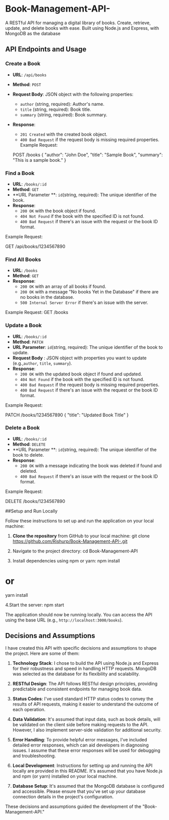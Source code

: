 # Book-Management-API-
A RESTful API for managing a digital library of books. Create, retrieve, update, and delete books with ease. Built using Node.js and Express, with MongoDB as the database

## API Endpoints and Usage

### Create a Book

- **URL**: `/api/books`
- **Method**: `POST`
- **Request Body**: JSON object with the following properties: 
  - `author` (string, required): Author's name.
  - `title` (string, required): Book title.
  - `summary` (string, required): Book summary.
- **Response**: 
  - `201 Created` with the created book object.
  - `400 Bad Request` if the request body is missing required properties.
  Example Request:

  POST /books
  {
    "author": "John Doe",
    "title": "Sample Book",
    "summary": "This is a sample book."
  }

### Find a Book

- **URL**: `/books/:id`
- **Method**: `GET`
- **URL Parameter **: `id`(string, required): The unique identifier of the book.
- **Response**: 
  - `200 OK` with the book object if found.
  - `404 Not Found` if the book with the specified ID is not found.
  - `400 Bad Request` if there's an issue with the request or the book ID format.

Example Request:

GET /api/books/1234567890


### Find All Books

- **URL**: `/books`
- **Method**: `GET`
- **Response**: 
  - `200 OK` with an array of all books if found.
  - `200 OK` with a message "No books Yet in the Database" if there are no books in the database.
  - `500 Internal Server Error` if there's an issue with the server.

Example Request:
GET /books

### Update a Book

- **URL**: `/books/:id`
- **Method**: `PATCH`
- **URL Parameter**: `id`(string, required): The unique identifier of the book to update.
- **Request Body** : JSON object with properties you want to update (e.g.,`author`, `title`, `summary`).
- **Response**: 
  - `200 OK` with the updated book object if found and updated.
  - `404 Not Found` if the book with the specified ID is not found.
  - `400 Bad Request` if the request body is missing required properties.
  - `400 Bad Request`  if there's an issue with the request or the book ID format.

Example Request:

PATCH /books/1234567890
{
  "title": "Updated Book Title"
}


### Delete a Book

- **URL**: `/books/:id`
- **Method**: `DELETE`
- **URL Parameter **: `id`(string, required): The unique identifier of the book to delete.
- **Response**: 
  - `200 OK` with a message indicating the book was deleted if found and deleted.
  - `400 Bad Request`  if there's an issue with the request or the book ID format.
 
Example Request:

DELETE /books/1234567890

##Setup and Run Locally

Follow these instructions to set up and run the application on your local machine:

1. **Clone the repository** from GitHub to your local machine:
   git clone https://github.com/Rishurp/Book-Management-API-.git

2. Navigate to the project directory:
   cd Book-Management-API

3. Install dependencies using npm or yarn:
   npm install
# or
yarn install

4.Start the server:
  npm start

The application should now be running locally. You can access the API using the base URL (e.g., `http://localhost:3000/books`).

## Decisions and Assumptions

I have created this API with specific decisions and assumptions to shape the project. Here are some of them:

1. **Technology Stack**: I chose to build the API using Node.js and Express for their robustness and speed in handling HTTP requests. MongoDB was selected as the database for its flexibility and scalability.

2. **RESTful Design**: The API follows RESTful design principles, providing predictable and consistent endpoints for managing book data.

3. **Status Codes**: I've used standard HTTP status codes to convey the results of API requests, making it easier to understand the outcome of each operation.

4. **Data Validation**: It's assumed that input data, such as book details, will be validated on the client side before making requests to the API. However, I also implement server-side validation for additional security.

5. **Error Handling**: To provide helpful error messages, I've included detailed error responses, which can aid developers in diagnosing issues. I assume that these error responses will be used for debugging and troubleshooting.

6. **Local Development**: Instructions for setting up and running the API locally are provided in this README. It's assumed that you have Node.js and npm (or yarn) installed on your local machine.

7. **Database Setup**: It's assumed that the MongoDB database is configured and accessible. Please ensure that you've set up your database connection details in the project's configuration.

These decisions and assumptions guided the development of the "Book-Management-API."

















    
    
